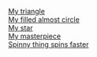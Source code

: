 [My triangle](01.html)<br>
[My filled almost circle](02.html)<br>
[My star](03.html)<br>
[My masterpiece](04.html)<br>
[Spinny thing spins faster](fun.html)<br>
